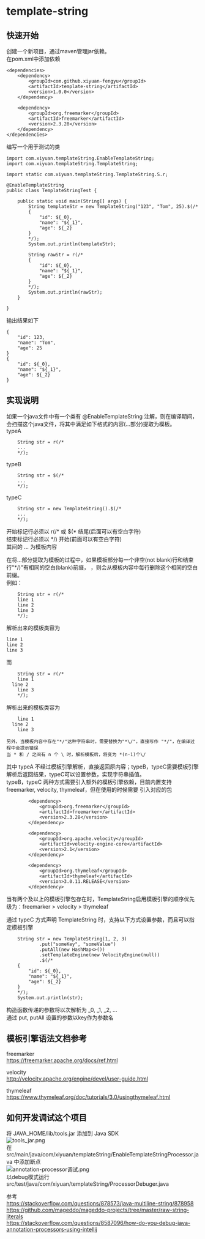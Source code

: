 # template-string

## 快速开始
创建一个新项目，通过maven管理jar依赖。    
在pom.xml中添加依赖  
```
<dependencies>
    <dependency>
        <groupId>com.github.xiyuan-fengyu</groupId>
        <artifactId>template-string</artifactId>
        <version>1.0.0</version>
    </dependency>

    <dependency>
        <groupId>org.freemarker</groupId>
        <artifactId>freemarker</artifactId>
        <version>2.3.28</version>
    </dependency>
</dependencies>
```
编写一个用于测试的类  
```
import com.xiyuan.templateString.EnableTemplateString;
import com.xiyuan.templateString.TemplateString;

import static com.xiyuan.templateString.TemplateString.S.r;

@EnableTemplateString
public class TemplateStringTest {

    public static void main(String[] args) {
        String templateStr = new TemplateString("123", "Tom", 25).$(/*
        {
            "id": ${_0},
            "name": "${_1}",
            "age": ${_2}
        }
        */);
        System.out.println(templateStr);

        String rawStr = r(/*
        {
            "id": ${_0},
            "name": "${_1}",
            "age": ${_2}
        }
        */);
        System.out.println(rawStr);
    }

}
```
输出结果如下  
```
{
    "id": 123,
    "name": "Tom",
    "age": 25
}
{
    "id": ${_0},
    "name": "${_1}",
    "age": ${_2}
}
```

## 实现说明
如果一个java文件中有一个类有 @EnableTemplateString 注解，则在编译期间，会扫描这个java文件，将其中满足如下格式的内容(...部分)提取为模板。  
typeA  
```
    String str = r(/*
    ...
    */);
```
typeB  
```
    String str = $(/*
    ...
    */);
```
typeC  
```
    String str = new TemplateString().$(/*
    ...
    */);
```

开始标记行必须以 r(/* 或 $(* 结尾(后面可以有空白字符)    
结束标记行必须以 */) 开始(前面可以有空白字符)  
其间的 ... 为模板内容  

在将...部分提取为模板的过程中，如果模板部分每一个非空(not blank)行和结束行"*/)"有相同的空白(blank)前缀，
，则会从模板内容中每行删除这个相同的空白前缀。  
例如：  
```
    String str = r(/*
    line 1
    line 2
    line 3
    */);
```
解析出来的模板类容为  
```
line 1
line 2
line 3
```
而
```
    String str = r(/*
    line 1
  line 2
    line 3
    */);
```
解析出来的模板类容为  
```
    line 1
  line 2
    line 3
```

```
另外，当模板内容中存在"*/"这种字符串时，需要替换为"*\/"，直接写作 "*/"，在编译过程中会提示错误     
当 * 和 / 之间有 n 个 \ 时，解析模板后，将变为 *(n-1)个\/  
```

其中 typeA 不经过模板引擎解析，直接返回原内容；typeB，typeC需要模板引擎解析后返回结果，typeC可以设置参数，实现字符串插值。  
typeB，typeC 两种方式需要引入额外的模板引擎依赖，目前内置支持 freemarker, velocity, thymeleaf，但在使用的时候需要
引入对应的包  
```
        <dependency>
            <groupId>org.freemarker</groupId>
            <artifactId>freemarker</artifactId>
            <version>2.3.28</version>
        </dependency>

        <dependency>
            <groupId>org.apache.velocity</groupId>
            <artifactId>velocity-engine-core</artifactId>
            <version>2.1</version>
        </dependency>

        <dependency>
            <groupId>org.thymeleaf</groupId>
            <artifactId>thymeleaf</artifactId>
            <version>3.0.11.RELEASE</version>
        </dependency>
```
当有两个及以上的模板引擎包存在时，TemplateString启用模板引擎的顺序优先级为：freemarker > velocity > thymeleaf  

通过 typeC 方式声明 TemplateString 时，支持以下方式设置参数，而且可以指定模板引擎  
```
    String str = new TemplateString(1, 2, 3)
            .put("someKey", "someValue")
            .putAll(new HashMap<>())
            .setTemplateEngine(new VelocityEngine(null))
            .$(/*
    {
        "id": ${_0},
        "name": "${_1}",
        "age": ${_2}
    }
    */);
    System.out.println(str);
```  
构造函数传递的参数将以次解析为 _0, _1, _2, ...  
通过 put, putAll 设置的参数以key作为参数名  

## 模板引擎语法文档参考  
freemarker  
https://freemarker.apache.org/docs/ref.html  

velocity  
http://velocity.apache.org/engine/devel/user-guide.html  

thymeleaf  
https://www.thymeleaf.org/doc/tutorials/3.0/usingthymeleaf.html  



## 如何开发调试这个项目  
将 JAVA_HOME/lib/tools.jar 添加到 Java SDK      
![tools_jar.png](https://i.loli.net/2019/04/09/5cac7479f1571.png)  
在 src/main/java/com/xiyuan/templateString/EnableTemplateStringProcessor.java 中添加断点    
![annotation-processor调试.png](https://i.loli.net/2019/04/13/5cb1acc676d02.png)  
以debug模式运行 src/test/java/com/xiyuan/templateString/ProcessorDebuger.java  



参考  
https://stackoverflow.com/questions/878573/java-multiline-string/878958  
https://github.com/mageddo/mageddo-projects/tree/master/raw-string-literals  
https://stackoverflow.com/questions/8587096/how-do-you-debug-java-annotation-processors-using-intellij  


